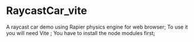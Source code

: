 # RaycastCar_vite
A raycast car demo using Rapier physics engine for web browser;
To use it you will need Vite ;
You have to install the node modules first;
